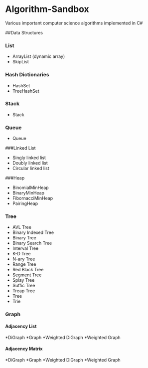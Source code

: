 # Algorithm-Sandbox

Various important computer science algorithms implemented in C#

##Data Structures
### List
* ArrayList (dynamic array)
* SkipList

### Hash Dictionaries
* HashSet
* TreeHashSet
### Stack
* Stack

### Queue
* Queue
 
###Linked List
* Singly linked list
* Doubly linked list
* Circular linked list

###Heap
* BinomialMinHeap
* BinaryMinHeap
* FibornacciMinHeap
* PairingHeap
### Tree
* AVL Tree
* Binary Indexed Tree
* Binary Tree
* Binary Search Tree
* Interval Tree
* K-D Tree
* N-ary Tree
* Range Tree
* Red Black Tree
* Segment Tree
* Splay Tree
* Suffic Tree
* Treap Tree
* Tree
* Trie

### Graph

#### Adjacency List
*DiGraph
*Graph
*Weighted DiGraph
*Weighted Graph

#### Adjacency Matrix
*DiGraph
*Graph
*Weighted DiGraph
*Weighted Graph
